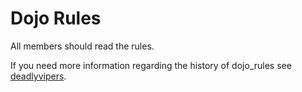 Dojo Rules
==========
All members should read the rules.

If you need more information regarding the history of dojo_rules see [deadlyvipers](https://github.com/deadlyvipers).
